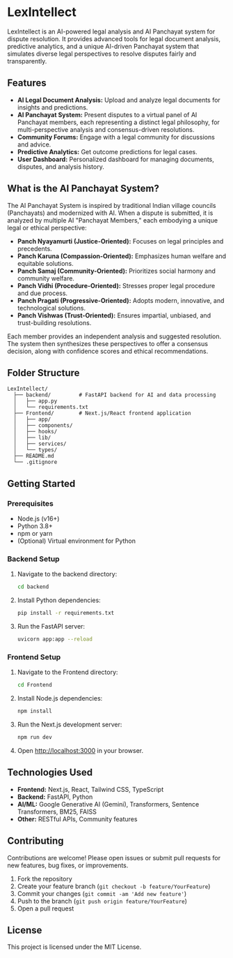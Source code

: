 # LexIntellect

LexIntellect is an AI-powered legal analysis and AI Panchayat system for dispute resolution. It provides advanced tools for legal document analysis, predictive analytics, and a unique AI-driven Panchayat system that simulates diverse legal perspectives to resolve disputes fairly and transparently.

## Features

- **AI Legal Document Analysis:** Upload and analyze legal documents for insights and predictions.
- **AI Panchayat System:** Present disputes to a virtual panel of AI Panchayat members, each representing a distinct legal philosophy, for multi-perspective analysis and consensus-driven resolutions.
- **Community Forums:** Engage with a legal community for discussions and advice.
- **Predictive Analytics:** Get outcome predictions for legal cases.
- **User Dashboard:** Personalized dashboard for managing documents, disputes, and analysis history.

## What is the AI Panchayat System?

The AI Panchayat System is inspired by traditional Indian village councils (Panchayats) and modernized with AI. When a dispute is submitted, it is analyzed by multiple AI "Panchayat Members," each embodying a unique legal or ethical perspective:

- **Panch Nyayamurti (Justice-Oriented):** Focuses on legal principles and precedents.
- **Panch Karuna (Compassion-Oriented):** Emphasizes human welfare and equitable solutions.
- **Panch Samaj (Community-Oriented):** Prioritizes social harmony and community welfare.
- **Panch Vidhi (Procedure-Oriented):** Stresses proper legal procedure and due process.
- **Panch Pragati (Progressive-Oriented):** Adopts modern, innovative, and technological solutions.
- **Panch Vishwas (Trust-Oriented):** Ensures impartial, unbiased, and trust-building resolutions.

Each member provides an independent analysis and suggested resolution. The system then synthesizes these perspectives to offer a consensus decision, along with confidence scores and ethical recommendations.

## Folder Structure

```
LexIntellect/
  ├── backend/         # FastAPI backend for AI and data processing
  │   ├── app.py
  │   └── requirements.txt
  ├── Frontend/        # Next.js/React frontend application
  │   ├── app/
  │   ├── components/
  │   ├── hooks/
  │   ├── lib/
  │   ├── services/
  │   └── types/
  ├── README.md
  └── .gitignore
```

## Getting Started

### Prerequisites

- Node.js (v16+)
- Python 3.8+
- npm or yarn
- (Optional) Virtual environment for Python

### Backend Setup

1. Navigate to the backend directory:
   ```bash
   cd backend
   ```
2. Install Python dependencies:
   ```bash
   pip install -r requirements.txt
   ```
3. Run the FastAPI server:
   ```bash
   uvicorn app:app --reload
   ```

### Frontend Setup

1. Navigate to the Frontend directory:
   ```bash
   cd Frontend
   ```
2. Install Node.js dependencies:
   ```bash
   npm install
   ```
3. Run the Next.js development server:
   ```bash
   npm run dev
   ```
4. Open [http://localhost:3000](http://localhost:3000) in your browser.

## Technologies Used

- **Frontend:** Next.js, React, Tailwind CSS, TypeScript
- **Backend:** FastAPI, Python
- **AI/ML:** Google Generative AI (Gemini), Transformers, Sentence Transformers, BM25, FAISS
- **Other:** RESTful APIs, Community features

## Contributing

Contributions are welcome! Please open issues or submit pull requests for new features, bug fixes, or improvements.

1. Fork the repository
2. Create your feature branch (`git checkout -b feature/YourFeature`)
3. Commit your changes (`git commit -am 'Add new feature'`)
4. Push to the branch (`git push origin feature/YourFeature`)
5. Open a pull request

## License

This project is licensed under the MIT License.
